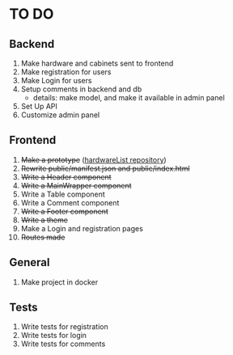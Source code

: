 # TO DO

## Backend

1. Make hardware and cabinets sent to frontend
2. Make registration for users
3. Make Login for users
4. Setup comments in backend and db
    - details: make model, and make it available in admin panel
5. Set Up API
6. Customize admin panel


## Frontend

1. ~~Make a prototype~~ (<a href='https://github.com/StEugen/hardwareList'>hardwareList repository</a>)
2. ~~Rewrite public/manifest.json and public/index.html~~
3. ~~Write a Header component~~
4. ~~Write a MainWrapper component~~
5. Write a Table component
6. Write a Comment component
7. ~~Write a Footer component~~
8. ~~Write a theme~~ 
9. Make a Login and registration pages
10. ~~Routes made~~



## General

1. Make project in docker

## Tests

1. Write tests for registration
2. Write tests for login
3. Write tests for comments